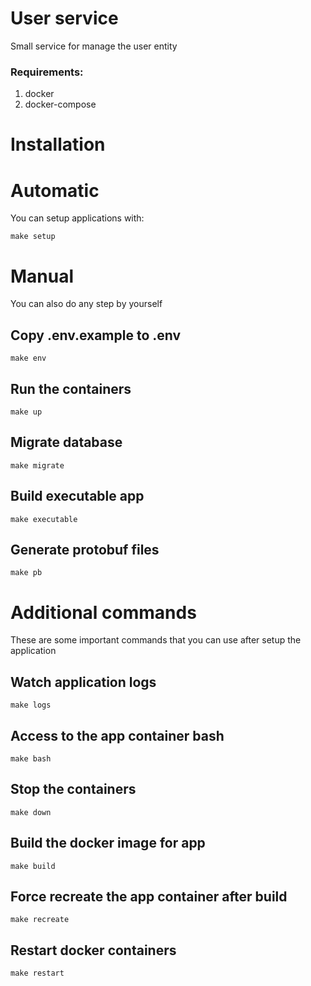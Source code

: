 # User service
Small service for manage the user entity

### Requirements:
1. docker
2. docker-compose

# Installation

# Automatic
You can setup applications with:
```
make setup
```

# Manual
You can also do any step by yourself

## Copy .env.example to .env
```
make env
```

## Run the containers
```
make up
```
## Migrate database
```
make migrate
```
## Build executable app
```
make executable
```
## Generate protobuf files
```
make pb
```

# Additional commands
These are some important commands that you can use after setup the application

## Watch application logs
```
make logs
```

## Access to the app container bash
```
make bash
```

## Stop the containers
```
make down
```

## Build the docker image for app
```
make build
```

## Force recreate the app container after build
```
make recreate
```

## Restart docker containers
```
make restart
```